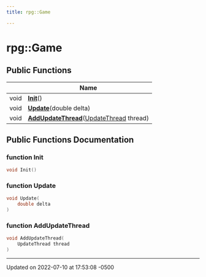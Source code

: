 ```yaml
---
title: rpg::Game

---
```


# rpg::Game





## Public Functions

|                | Name           |
| -------------- | -------------- |
| void | **[Init](/engine/Classes/classrpg_1_1_game/#function-init)**() |
| void | **[Update](/engine/Classes/classrpg_1_1_game/#function-update)**(double delta) |
| void | **[AddUpdateThread](/engine/Classes/classrpg_1_1_game/#function-addupdatethread)**([UpdateThread](/engine/Classes/classrpg_1_1util_1_1_update_thread/) thread) |

## Public Functions Documentation

### function Init

```cpp
void Init()
```


### function Update

```cpp
void Update(
    double delta
)
```


### function AddUpdateThread

```cpp
void AddUpdateThread(
    UpdateThread thread
)
```


-------------------------------

Updated on 2022-07-10 at 17:53:08 -0500